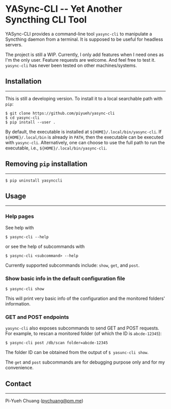 YASync-CLI -- Yet Another Syncthing CLI Tool
============================================

YASync-CLI provides a command-line tool `yasync-cli` to manipulate a Syncthing
daemon from a terminal. It is supposed to be useful for headless servers.

The project is still a WIP. Currently, I only add features when I need ones
as I'm the only user. Feature requests are welcome. And feel free to test it.
`yasync-cli` has never been tested on other machines/systems.


## Installation
---------------

This is still a developing version. To install it to a local searchable path with
`pip`:

```
$ git clone https://github.com/piyueh/yasync-cli
$ cd yasync-cli
$ pip install --user .
```

By default, the executable is installed at `${HOME}/.local/bin/yasync-cli`.
If `${HOME}/.local/bin` is already in `PATH`, then the executable can be
executed with `yasync-cli`. Alternatively, one can choose to use the full path
to run the executable, i.e., `${HOME}/.local/bin/yasync-cli`.


## Removing `pip` installation
------------------------------

```
$ pip uninstall yasynccli
```


## Usage
--------


### Help pages

See help with

```
$ yasync-cli --help
```

or see the help of subcommands with

```
$ yasync-cli <subcommand> --help
```

Currently supported subcommands include: `show`, `get`, and `post`.


### Show basic info in the default configuration file

```
$ yasync-cli show
```

This will print very basic info of the configuration and the monitored folders'
information.


### GET and POST endpoints

`yasync-cli` also exposes subcommands to send GET and POST requests. For example,
to rescan a monitored folder (of which the ID is `abcde-12345`):

```
$ yasync-cli post /db/scan folder=abcde-12345
```

The folder ID can be obtained from the output of `$ yasunc-cli show`.

The `get` and `post` subcommands are for debugging purpose only and for
my convenience.


## Contact
----------
Pi-Yueh Chuang ([pychuang@pm.me](pychuang@pm.me))

